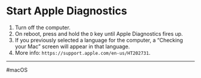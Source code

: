 # Start Apple Diagnostics

1. Turn off the computer.
2. On reboot, press and hold the `D` key until Apple Diagnostics fires up.
3. If you previously selected a language for the computer, a “Checking your Mac” screen will appear in that language.
4. More info: `https://support.apple.com/en-us/HT202731`.

---

#macOS